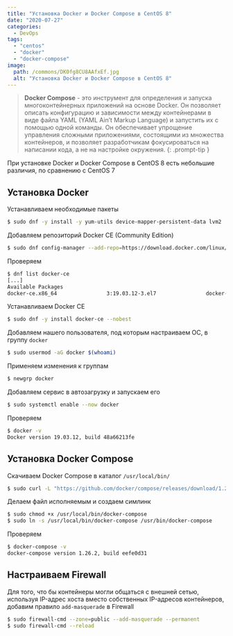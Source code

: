 ```yaml
---
title: "Установка Docker и Docker Compose в CentOS 8"
date: "2020-07-27"
categories: 
  - DevOps
tags: 
  - "centos"
  - "docker"
  - "docker-compose"
image:
  path: /commons/DK0fg8CU8AAfxEf.jpg
  alt: "Установка Docker и Docker Compose в CentOS 8"
---
```


> **Docker Compose** - это инструмент для определения и запуска многоконтейнерных приложений на основе Docker. Он позволяет описать конфигурацию и зависимости между контейнерами в виде файла YAML (YAML Ain’t Markup Language) и запустить их с помощью одной команды. Он обеспечивает упрощение управления сложными приложениями, состоящими из множества контейнеров, и позволяет разработчикам фокусироваться на написании кода, а не на настройке окружения.
{: .prompt-tip }

При установке Docker и Docker Compose в CentOS 8 есть небольшие различия, по сравнению с CentOS 7

## Установка Docker

Устанавливаем необходимые пакеты

```sh
$ sudo dnf -y install -y yum-utils device-mapper-persistent-data lvm2
```

Добавляем репозиторий Docker CE (Community Edition)

```sh
$ sudo dnf config-manager --add-repo=https://download.docker.com/linux/centos/docker-ce.repo
```

Проверяем

```sh
$ dnf list docker-ce
[...]
Available Packages
docker-ce.x86_64                3:19.03.12-3.el7                docker-ce-stable
```

Устанавливаем Docker CE

```sh
$ sudo dnf -y install docker-ce --nobest
```

Добавляем нашего пользователя, под которым настраиваем ОС, в группу `docker`

```sh
$ sudo usermod -aG docker $(whoami)
```

Применяем изменения к группам

```sh
$ newgrp docker
```

Добавляем сервис в автозагрузку и запускаем его

```sh
$ sudo systemctl enable --now docker
```

Проверяем

```sh
$ docker -v
Docker version 19.03.12, build 48a66213fe
```

## Установка Docker Compose

Скачиваем Docker Compose в каталог `/usr/local/bin/`

```sh
$ sudo curl -L "https://github.com/docker/compose/releases/download/1.26.2/docker-compose-$(uname -s)-$(uname -m)" -o /usr/local/bin/docker-compose
```

Делаем файл исполняемым и создаем симлинк

```sh
$ sudo chmod +x /usr/local/bin/docker-compose
$ sudo ln -s /usr/local/bin/docker-compose /usr/bin/docker-compose
```

Проверяем

```sh
$ docker-compose -v
docker-compose version 1.26.2, build eefe0d31
```

## Настраиваем Firewall

Для того, что бы контейнеры могли общаться с внешней сетью, используя IP-адрес хоста вместо собственных IP-адресов контейнеров, добавим правило `add-masquerade` в Firewall

```sh
$ sudo firewall-cmd --zone=public --add-masquerade --permanent
$ sudo firewall-cmd --reload
```
